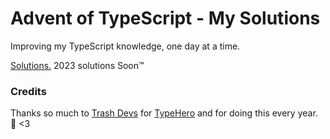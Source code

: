 # Advent of TypeScript - My Solutions

Improving my TypeScript knowledge, one day at a time.

[Solutions.](src/2024.ts) 2023 solutions Soon™

### Credits
Thanks so much to [Trash Devs](https://github.com/typehero/typehero) for [TypeHero](https://typehero.dev/) and for doing this every year. 💖 <3
